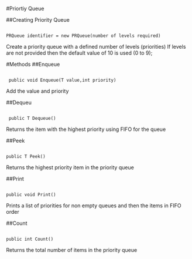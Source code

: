 #Priortiy Queue 

##Creating Priority Queue

<pre lang=C#><code>
PRQueue<data type> identifier = new PRQueue(number of levels required)
</code></pre>
Create a priority queue with a defined number of levels (priorities)  If levels are not provided then the default value of 10 is used (0 to 9);

#Methods
##Enqueue
<pre lang=C#><code>
 public void Enqueue(T value,int priority)
</code></pre>
Add the value and priority

##Dequeu
<pre lang=C#><code>
 public T Dequeue()
</code></pre>
Returns the item with the highest priority using FIFO for the queue

##Peek
<pre lang=C#><code>
public T Peek()
</code></pre>
Returns the highest priority item in the priority queue

##Print
<pre lang=C#><code>
public void Print()
</code></pre>
Prints a list of priorities for non empty queues and then the items in FIFO order

##Count
<pre lang=C#><code>
public int Count()
</code></pre>
Returns the total number of items in the priority queue
